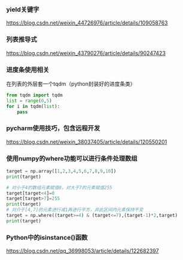 ### yield关键字

https://blog.csdn.net/weixin_44726976/article/details/109058763

### 列表推导式

https://blog.csdn.net/weixin_43790276/article/details/90247423


### 进度条使用相关
在列表的外层套一个tqdm（python封装好的进度条类）
```python
from tqdm import tqdm
list = range(0,5)
for i in tqdm(list):
    pass
```

### pycharm使用技巧，包含远程开发
https://blog.csdn.net/weixin_38037405/article/details/120550201

### 使用numpy的where功能可以进行条件处理数组
```python
target = np.array([1,2,3,4,5,6,7,8,9,10])
print(target)

# 对小于4的数组元素赋值0，对大于7的元素赋值255
target[target<4]=0
target[target>7]=255
print(target)
# 对介于[4,7]的元素进行减1再进行平方，非此区间内元素保持不变
target = np.where((target>=4) & (target<=7),(target-1)*2,target)
print(target)
```

### Python中的isinstance()函数
https://blog.csdn.net/qq_36998053/article/details/122682397
